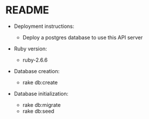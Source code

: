 # README


* Deployment instructions: 
    * Deploy a postgres database to use this API server

* Ruby version:
    * ruby-2.6.6
* Database creation:
    * rake db:create

* Database initialization:

    * rake db:migrate
    * rake db:seed

